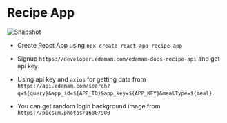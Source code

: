 # Recipe App

![Snapshot](food-search-app.gif)



- Create React App using `npx create-react-app recipe-app`

- Signup `https://developer.edamam.com/edamam-docs-recipe-api` and get api key.

- Using api key and `axios` for getting data from `https://api.edamam.com/search?q=${query}&app_id=${APP_ID}&app_key=${APP_KEY}&mealType=${meal}`.

- You can get random login background image from `https://picsum.photos/1600/900`
